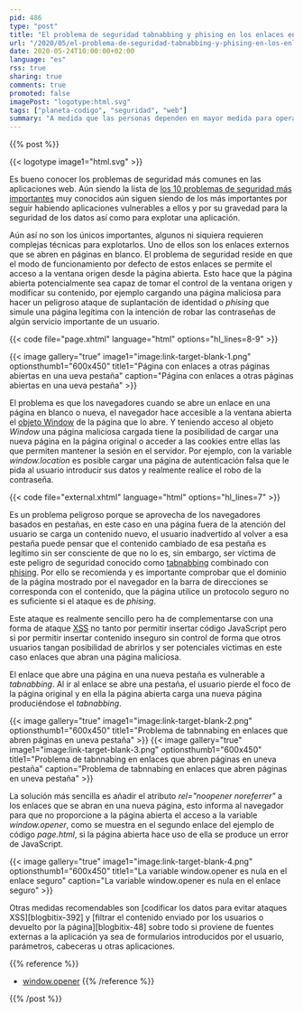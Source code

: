 ```yaml
---
pid: 486
type: "post"
title: "El problema de seguridad tabnabbing y phising en los enlaces en nuevas pestañas a páginas externas y cómo solucionarlo"
url: "/2020/05/el-problema-de-seguridad-tabnabbing-y-phising-en-los-enlaces-en-nuevas-pestanas-a-paginas-externas-y-como-solucionarlo/"
date: 2020-05-24T10:00:00+02:00
language: "es"
rss: true
sharing: true
comments: true
promoted: false
imagePost: "logotype:html.svg"
tags: ["planeta-codigo", "seguridad", "web"]
summary: "A medida que las personas dependen en mayor medida para operar en internet como compras, acceso a cuentas bancarias o trámites administrativos la seguridad de las aplicaciones web es más crítica. Una parte de la seguridad es responsabilidad del usuario pero otra parte importante es responsabilidad del sitio web. Un potencial problema de seguridad está en los simples y aparentemente inocentes enlaces abiertos en nuevas páginas si al mismo tiempo es posible insertar contenido en la página que otros usuarios obtengan. El resultado es una vulnerabilidad de _tabnabbing_ y _phising_."
---
```


{{% post %}}

{{< logotype image1="html.svg" >}}

Es bueno conocer los problemas de seguridad más comunes en las aplicaciones web. Aún siendo la lista de [los 10 problemas de seguridad más importantes](https://owasp.org/www-project-top-ten/) muy conocidos aún siguen siendo de los más importantes por seguir habiendo aplicaciones vulnerables a ellos y por su gravedad para la seguridad de los datos así como para explotar una aplicación.

Aún así no son los únicos importantes, algunos ni siquiera requieren complejas técnicas para explotarlos. Uno de ellos son los enlaces externos que se abren en páginas en blanco. El problema de seguridad reside en que el modo de funcionamiento por defecto de estos enlaces se permite el acceso a la ventana origen desde la página abierta. Esto hace que la página abierta potencialmente sea capaz de tomar el control de la ventana origen y modificar su contenido, por ejemplo cargando una página maliciosa para hacer un peligroso ataque de suplantación de identidad o _phising_ que simule una página legítima con la intención de robar las contraseñas de algún servicio importante de un usuario.

{{< code file="page.xhtml" language="html" options="hl_lines=8-9" >}}

{{< image
    gallery="true"
    image1="image:link-target-blank-1.png" optionsthumb1="600x450" title1="Página con enlaces a otras páginas abiertas en una ueva pestaña"
    caption="Página con enlaces a otras páginas abiertas en una ueva pestaña" >}}

El problema es que los navegadores cuando se abre un enlace en una página en blanco o nueva, el navegador hace accesible a la ventana abierta el [objeto Window](https://developer.mozilla.org/en-US/docs/Web/API/Window) de la página que lo abre. Y teniendo acceso al objeto _Window_ una página maliciosa cargada tiene la posibilidad de cargar una nueva página en la página original o acceder a las cookies entre ellas las que permiten mantener la sesión en el servidor. Por ejemplo, con la variable _window.location_ es posible cargar una página de autenticación falsa que le pida al usuario introducir sus datos y realmente realice el robo de la contraseña.

{{< code file="external.xhtml" language="html" options="hl_lines=7" >}}

Es un problema peligroso porque se aprovecha de los navegadores basados en pestañas, en este caso en una página fuera de la atención del usuario se carga un contenido nuevo, el usuario inadvertido al volver a esa pestaña puede pensar que el contenido cambiado de esa pestaña es legítimo sin ser consciente de que no lo es, sin embargo, ser víctima de este peligro de seguridad conocido como [tabnabbing](https://en.wikipedia.org/wiki/Tabnabbing) combinado con [phising](https://es.wikipedia.org/wiki/Phishing). Por ello se recomienda y es importante comprobar que el dominio de la página mostrado por el navegador en la barra de direcciones se corresponda con el contenido, que la página utilice un protocolo seguro no es suficiente si el ataque es de _phising_.

Este ataque es realmente sencillo pero ha de complementarse con una forma de ataque [XSS](https://es.wikipedia.org/wiki/Cross-site_scripting) no tanto por permitir insertar código JavaScript pero si por permitir insertar contenido inseguro sin control de forma que otros usuarios tangan posibilidad de abrirlos y ser potenciales victimas en este caso enlaces que abran una página maliciosa.

El enlace que abre una página en una nueva pestaña es vulnerable a _tabnabbing_. Al ir al enlace se abre una pestaña, el usuario pierde el foco de la página original y en ella la página abierta carga una nueva página produciéndose el _tabnabbing_.

{{< image
    gallery="true"
    image1="image:link-target-blank-2.png" optionsthumb1="600x450" title1="Problema de tabnnabing en enlaces que abren páginas en uneva pestaña" >}}
{{< image
    gallery="true"
    image1="image:link-target-blank-3.png" optionsthumb1="600x450" title1="Problema de tabnnabing en enlaces que abren páginas en uneva pestaña"
    caption="Problema de tabnnabing en enlaces que abren páginas en uneva pestaña" >}}

La solución más sencilla es añadir el atributo _rel="noopener noreferrer"_ a los enlaces que se abran en una nueva página, esto informa al navegador para que no proporcione a la página abierta el acceso a la variable _window.opener_, como se muestra en el segundo enlace del ejemplo de código _page.html_, si la página abierta hace uso de ella se produce un error de JavaScript.

{{< image
    gallery="true"
    image1="image:link-target-blank-4.png" optionsthumb1="600x450" title1="La variable window.opener es nula en el enlace seguro"
    caption="La variable window.opener es nula en el enlace seguro" >}}

Otras medidas recomendables son [codificar los datos para evitar ataques XSS][blogbitix-392] y [filtrar el contenido enviado por los usuarios o devuelto por la página][blogbitix-48] sobre todo si proviene de fuentes externas a la aplicación ya sea de formularios introducidos por el usuario, parámetros, cabeceras u otras aplicaciones.

{{% reference %}}
* [window.opener](https://developer.mozilla.org/en-US/docs/Web/API/Window/opener)
{{% /reference %}}

{{% /post %}}

